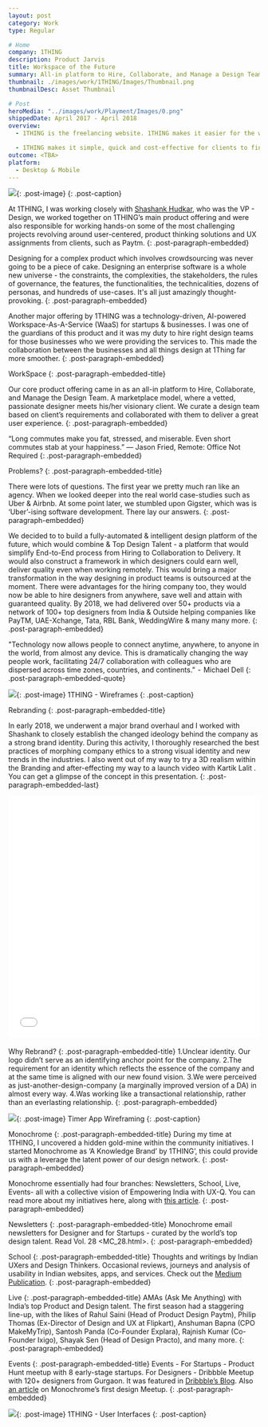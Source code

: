 ```yaml
---
layout: post
category: Work
type: Regular

# Home
company: 1THING
description: Product Jarvis
title: Workspace of the Future
summary: All-in platform to Hire, Collaborate, and Manage a Design Team.
thumbnail: ./images/work/1THING/Images/Thumbnail.png
thumbnailDesc: Asset Thumbnail

# Post
heroMedia: "../images/work/Playment/Images/0.png"
shippedDate: April 2017 - April 2018
overview:
  - 1THING is the freelancing website. 1THING makes it easier for the world's best businesses and independent professionals to find each other without the traditional barriers of set time and place. Freelancers on the site offer their skills in Product Design and Management, helping to ease the pain businesses face in finding skills they need to get work done.

  - 1THING makes it simple, quick and cost-effective for clients to find, hire, work with and pay freelancers. Businesses of every size use 1THING, from one-person startups to major corporations.
outcome: <TBA>
platform:
  - Desktop & Mobile
---
```


<img src="../images/work/1THING/Images/1-lqip.png" data-src="../images/work/1THING/Images/1.png" class="lazyload blur-up">{: .post-image}
{: .post-caption}

At 1THING, I was working closely with <a href="https://www.linkedin.com/in/shashankm19/">Shashank Hudkar</a>, who was the VP - Design, we worked together on 1THING’s main product offering and were also responsible for working hands-on some of the most challenging projects revolving around user-centered, product thinking solutions and UX assignments from clients, such as Paytm.
{: .post-paragraph-embedded}

Designing for a complex product which involves crowdsourcing was never going to be a piece of cake. Designing an enterprise software is a whole new universe - the constraints, the complexities, the stakeholders, the rules of governance, the features, the functionalities, the technicalities, dozens of personas, and hundreds of use-cases. It's all just amazingly thought-provoking.
{: .post-paragraph-embedded}

Another major offering by 1THING was a technology-driven, AI-powered Workspace-As-A-Service (WaaS) for startups & businesses. I was one of the guardians of this product and it was my duty to hire right design teams for those businesses who we were providing the services to. This made the collaboration between the businesses and all things design at 1Thing far more smoother.
{: .post-paragraph-embedded}

WorkSpace
{: .post-paragraph-embedded-title}

Our core product offering came in as an all-in platform to Hire, Collaborate, and Manage the Design Team. A marketplace model, where a vetted, passionate designer meets his/her visionary client. We curate a design team based on client’s requirements and collaborated with them to deliver a great user experience.
{: .post-paragraph-embedded}

“Long commutes make you fat, stressed, and miserable. Even short commutes stab at your happiness.” ― Jason Fried, Remote: Office Not Required
{: .post-paragraph-embedded}

Problems?
{: .post-paragraph-embedded-title}

There were lots of questions. The first year we pretty much ran like an agency. When we looked deeper into the real world case-studies such as Uber & Airbnb. At some point later, we stumbled upon Gigster, which was is ‘Uber’-ising software development. There lay our answers.
{: .post-paragraph-embedded}

We decided to to build a fully-automated & intelligent design platform of the future, which would combine & Top Design Talent - a platform that would simplify End-to-End process from Hiring to Collaboration to Delivery. It would also construct a framework in which designers could earn well, deliver quality even when working remotely. This would bring a major transformation in the way designing in product teams is outsourced at the moment. There were advantages for the hiring company too, they would now be able to hire designers from anywhere, save well and attain with guaranteed quality. By 2018, we had delivered over 50+ products via a network of 100+ top designers from India & Outside helping companies like PayTM, UAE-Xchange, Tata, RBL Bank, WeddingWire & many many more.
{: .post-paragraph-embedded}

"Technology now allows people to connect anytime, anywhere, to anyone in the world, from almost any device. This is dramatically changing the way people work, facilitating 24/7 collaboration with colleagues who are dispersed across time zones, countries, and continents.”  -  Michael Dell
{: .post-paragraph-embedded-quote}

<img src="../images/work/1THING/Images/2-lqip.png" data-src="../images/work/1THING/Images/2.png" class="lazyload blur-up">{: .post-image}
1THING - Wireframes
{: .post-caption}

Rebranding
{: .post-paragraph-embedded-title}

In early 2018, we underwent a major brand overhaul and I worked with Shashank to closely establish the changed ideology behind the company as a strong brand identity. During this activity, I thoroughly researched the best practices of morphing company ethics to a strong visual identity and new trends in the industries. I also went out of my way to try a 3D realism within the Branding and after-effecting my way to a launch video with Kartik Lalit . You can get a glimpse of the concept in this presentation.
{: .post-paragraph-embedded-last}

<div class="post-embed">
<iframe src="//www.slideshare.net/slideshow/embed_code/key/K209khpALhb2y4" width="595" height="485" frameborder="0" marginwidth="0" marginheight="0" scrolling="no" style="margin-bottom:5px; max-width: 100%;" allowfullscreen> </iframe> <div style="margin-bottom:5px"> <strong> <a href="//www.slideshare.net/eshaankaul29/1thing-branding-concept" title="1THING Branding Concept" target="_blank"></a> </strong><strong><a href="https://www.slideshare.net/eshaankaul29" target="_blank"></a></strong> </div>
</div>


Why Rebrand?
{: .post-paragraph-embedded-title}
1.Unclear identity. Our logo didn’t serve as an identifying anchor point for the company.
2.The requirement for an identity which reflects the essence of the company and at the same time is aligned with our new found vision.
3.We were perceived as just-another-design-company (a marginally improved version of a DA) in almost every way.
4.Was working like a transactional relationship, rather than an everlasting relationship.
{: .post-paragraph-embedded}

<img src="../images/work/1THING/Images/3-lqip.png" data-src="../images/work/1THING/Images/3.png" class="lazyload blur-up">{: .post-image}
Timer App Wireframing
{: .post-caption}

Monochrome
{: .post-paragraph-embedded-title}
During my time at 1THING, I uncovered a hidden gold-mine within the community initiatives. I started Monochrome as ‘A Knowledge Brand’ by 1THING’, this could provide us with a leverage the latent power of our design network.
{: .post-paragraph-embedded}

Monochrome essentially had four branches: Newsletters, School, Live, Events- all with a collective vision of Empowering India with UX-Q. You can read more about my initiatives here, along with <a href="https://medium.com/@syskaul/rebranding-knowledge-monochrome-by-1thing-312c3c203946">this article</a>.
{: .post-paragraph-embedded}

Newsletters
{: .post-paragraph-embedded-title}
Monochrome email newsletters for Designer and for Startups - curated by the world’s top design talent. Read Vol. 28 <MC_28.html>.
{: .post-paragraph-embedded}

School
{: .post-paragraph-embedded-title}
Thoughts and writings by Indian UXers and Design Thinkers. Occasional reviews, journeys and analysis of usability in Indian websites, apps, and services. Check out the <a href="https://medium.com/1thing-design">Medium Publication</a>.
{: .post-paragraph-embedded}

Live
{: .post-paragraph-embedded-title}
AMAs (Ask Me Anything) with India’s top Product and Design talent. The first season had a staggering line-up, with the likes of Rahul Saini (Head of Product Design Paytm), Philip Thomas (Ex-Director of Design and UX at Flipkart), Anshuman Bapna (CPO MakeMyTrip), Santosh Panda (Co-Founder Explara), Rajnish Kumar (Co-Founder Ixigo), Shayak Sen (Head of Design Practo), and many more.
{: .post-paragraph-embedded}

Events
{: .post-paragraph-embedded-title}
Events - For Startups - Product Hunt meetup with 8 early-stage startups. For Designers - Dribbble Meetup with 120+ designers from Gurgaon. It was featured in <a href="https://dribbble.com/stories/2017/09/20/august-dribbble-meetup-wrap-up">Dribbble’s Blog</a>. Also <a href="https://medium.com/@syskaul/designing-a-design-meet-up-we-always-wanted-to-attend-ab53811b9619">an article</a> on Monochrome’s first design Meetup.
{: .post-paragraph-embedded}

<img src="../images/work/1THING/Images/4-lqip.png" data-src="../images/work/1THING/Images/4.png" class="lazyload blur-up">{: .post-image}
1THING - User Interfaces
{: .post-caption}
